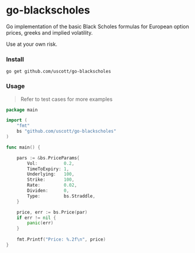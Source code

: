 # go-blackscholes

Go implementation of the basic Black Scholes formulas for European option prices, greeks and implied volatility.

Use at your own risk.

### Install
```shell script
go get github.com/uscott/go-blackscholes
```

### Usage

> Refer to test cases for more examples

```go
package main

import (
    "fmt"
    bs "github.com/uscott/go-blackscholes"
)

func main() {

    pars := &bs.PriceParams{
        Vol:          0.2,
        TimeToExpiry: 1,
        Underlying:   100,
        Strike:       100,
        Rate:         0.02,
        Dividen:      0,
        Type:         bs.Straddle,
    }

    price, err := bs.Price(par)
    if err != nil {
        panic(err)
    }
    
    fmt.Printf("Price: %.2f\n", price)
}
```
